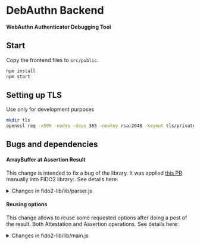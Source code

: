 # DebAuthn Backend
__WebAuthn Authenticator Debugging Tool__

## Start

Copy the frontend files to `src/public`.

``` bash
npm install
npm start
```

## Setting up TLS
Use only for development purposes

``` bash
mkdir tls
openssl req -x509 -nodes -days 365 -newkey rsa:2048 -keyout tls/private.key -out tls/certificate.crt
```

## Bugs and dependencies

#### ArrayBuffer at Assertion Result

This change is intended to fix a bug of the library. It was applied [this PR](https://github.com/webauthn-open-source/fido2-lib/pull/25) manually into FIDO2 library:. See details here:

<details>
<summary>Changes in fido2-lib/lib/parser.js</summary>

```diff
    let ret = new Map([
        ["sig", sigAb],
        ["userHandle", userHandle],
-       ["rawAuthnrData", msg.response.authenticatorData],
+       ["rawAuthnrData", coerceToArrayBuffer(msg.response.authenticatorData, "response.authenticatorData")],
        ...parseAuthenticatorData(msg.response.authenticatorData)
    ]);
```
</details>


#### Reusing options

This change allows to reuse some requested options after doing a post of the result. Both Attestation and Assertion operations. See details here:

<details>
<summary>Changes in fido2-lib/lib/main.js</summary>

```diff
    async assertionResult(res, expected) {
        expected.flags = factorToFlags(expected.factor, []);
-       delete expected.factor;
+       // delete expected.factor;
        return Fido2AssertionResult.create(res, expected);
    }
    
    // ...  //

    async assertionResult(res, expected) {
        expected.flags = factorToFlags(expected.factor, []);
-       delete expected.factor;
+       // delete expected.factor;
        return Fido2AssertionResult.create(res, expected);
    }
```
</details>